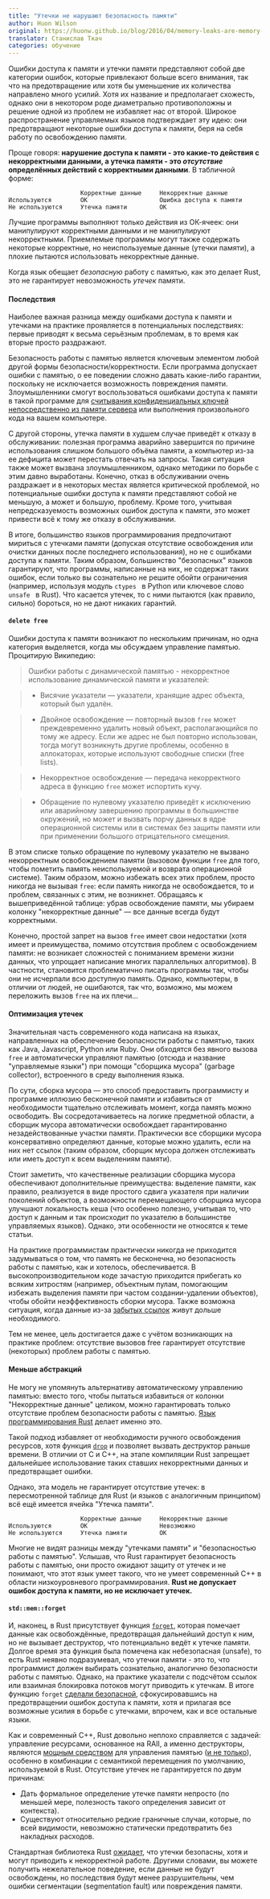 ```yaml
---
title: "Утечки не нарушают безопасность памяти"
author: Huon Wilson
original: https://huonw.github.io/blog/2016/04/memory-leaks-are-memory-safe/
translator: Станислав Ткач
categories: обучение
---
```


Ошибки доступа к памяти и утечки памяти представляют собой две категории ошибок,
которые привлекают больше всего внимания, так что на предотвращение или хотя бы
уменьшение их количества направлено много усилий. Хотя их название и предполагает
схожесть, однако они в некотором роде диаметрально противоположны и решение одной
из проблем не избавляет нас от второй. Широкое распространение управляемых языков
подтверждает эту идею: они предотвращают некоторые ошибки доступа к памяти, беря
на себя работу по освобождению памяти.

Проще говоря: **нарушение доступа к памяти - это какие-то действия с некорректными
данными, а утечка памяти - это *отсутствие* определённых действий с корректными данными**.
В табличной форме:

```
                    Корректные данные     Некорректные данные
Используются        OK                    Ошибка доступа к памяти
Не используются     Утечка памяти         OK
```

<!--cut-->

Лучшие программы выполняют только действия из ОК-ячеек: они манипулируют корректными
данными и не манипулируют некорректными. Приемлемые программы могут также содержать
некоторые корректные, но неиспользуемые данные (утечки памяти), а плохие пытаются
использовать некорректные данные.

Когда язык обещает *безопасную* работу с памятью, как это делает Rust, это не гарантирует
невозможность *утечек* памяти.

#### Последствия
Наиболее важная разница между ошибками доступа к памяти и утечками на практике проявляется
в потенциальных последствиях: первые приводят к весьма серьёзным проблемам, в то время
как вторые просто раздражают.

Безопасность работы с памятью является ключевым элементом любой другой формы безопасности/корректности.
Если программа допускает ошибки с памятью, о ее поведении сложно давать какие-либо гарантии,
поскольку не исключается возможность повреждения памяти. Злоумышленники смогут воспользоваться
ошибками доступа к памяти в такой программе для [считывания конфиденциальных ключей непосредственно
из памяти сервера](https://ru.wikipedia.org/wiki/Heartbleed) или выполнения произвольного кода
на вашем компьютере.

С другой стороны, утечка памяти в худшем случае приведёт к отказу в обслуживании: полезная программа
аварийно завершится по причине использования слишком большого объёма памяти, а компьютер из-за ее
дефицита может перестать отвечать на запросы. Такая ситуация также может вызвана злоумышленником,
однако методики по борьбе с этим давно выработаны. Конечно, отказ в обслуживании очень раздражает и
в некоторых местах является критической проблемой, но потенциальные ошибки доступа к памяти представляют
собой не меньшую, а может и большую, проблему. Кроме того, учитывая непредсказуемость возможных ошибок
доступа к памяти, это может привести всё к тому же отказу в обслуживании.

В итоге, большинство языков программирования предпочитают мириться с утечками памяти (допуская отсутствие
освобождения или очистки данных после последнего использования), но не с ошибками доступа к памяти.
Таким образом, большинство "безопасных" языков гарантируют, что программы, написанные на них, не содержат
таких ошибок, если только вы сознательно не решите обойти ограничения (например, используя модуль `ctypes `
в Python или ключевое слово `unsafe ` в Rust). Что касается утечек, то с ними пытаются (как правило, сильно)
бороться, но не дают никаких гарантий.

#### `delete free`
Ошибки доступа к памяти возникают по нескольким причинам, но одна категория выделяется, когда мы
обсуждаем управление памятью. Процитирую Википедию:

> Ошибки работы с динамической памятью - некорректное использование динамической памяти и указателей:

> - Висячие указатели — указатели, хранящие адрес объекта, который был удалён.

> - Двойное освобождение — повторный вызов `free` может преждевременно удалить новый объект, располагающийся
  по тому же адресу. Если же адрес не был повторно использован, тогда могут возникнуть другие проблемы,
  особенно в аллокаторах, которые используют свободные списки (free lists).

> - Некорректное освобождение — передача некорректного адреса в функцию `free` может испортить кучу.

> - Обращение по нулевому указателю приведёт к исключению или аварийному завершению программы в большинстве
  окружений, но может и вызвать порчу данных в ядре операционной системы или в системах без защиты памяти
  или при применении большого отрицательного смещения.

В этом списке только обращение по нулевому указателю не вызвано некорректным освобождением памяти
(вызовом функции `free` для того, чтобы пометить память неиспользуемой и возврата операционной системе).
Таким образом, можно избежать всех этих проблем, просто никогда не вызывая `free`: если память никогда
не освобождается, то и проблем, связанных с этим, не возникнет. Обращаясь к вышеприведённой таблице:
убрав освобождение памяти, мы убираем колонку "некорректные данные" — все данные всегда будут корректными.

Конечно, простой запрет на вызов `free` имеет свои недостатки (хотя имеет и преимущества, помимо отсутствия
проблем с освобождением памяти: не возникает сложностей с пониманием времени жизни данных, что упрощает
написание многих параллельных алгоритмов). В частности, становится проблематично писать программы так,
чтобы они не исчерпали всю доступную память. Однако, компьютеры, в отличии от людей, не ошибаются,
так что, возможно, мы можем переложить вызов `free` на их плечи...

#### Оптимизация утечек
Значительная часть современного кода написана на языках, направленных на обеспечение безопасности работы
с памятью, таких как Java, Javascript, Python или Ruby. Они обходятся без явного вызова `free` и автоматически
управляют памятью (отсюда и название "управляемые языки") при помощи "сборщика мусора" (garbage collector),
встроенного в среду выполнения языка.

По сути, сборка мусора — это способ предоставить программисту и программе иллюзию бесконечной памяти и
избавиться от необходимости тщательно отслеживать момент, когда память можно освободить. Вы сосредотачиваетесь
на логике предметной области, а сборщик мусора автоматически освобождает гарантированно незадействованные
участки памяти. Практически все сборщики мусора консервативно определяют данные, которые можно удалить,
если на них нет ссылок (таким образом, сборщик мусора должен отслеживать или иметь доступ к всем выделениям
памяти).

Стоит заметить, что качественные реализации сборщика мусора обеспечивают дополнительные преимущества:
выделение памяти, как правило, реализуется в виде простого сдвига указателя при наличии поколений объектов,
а возможности перемещающего сборщика мусора улучшают локальность кеша (что особенно полезно, учитывая то,
что доступ к данным и так происходит по указателю в большинстве управляемых языков). Однако, эти особенности
не относятся к теме статьи.

На практике программистам практически никогда не приходится задумываться о том, что память не бесконечна, но
безопасность работы с памятью, как и хотелось, обеспечивается. В высокопроизводительном коде зачастую приходится
прибегать ко всяким хитростям (например, объектным пулам, помогающим избежать выделения памяти при частом
создании-удалении объектов), чтобы обойти неэффективность сборки мусора. Также возможна ситуация, когда
данные из-за [забытых ссылок](https://en.wikipedia.org/wiki/Lapsed_listener_problem) живут дольше необходимого.

Тем не менее, цель достигается даже с учётом возникающих на практике проблем: отсутствие вызовов free
гарантирует отсутствие (некоторых) проблем работы с памятью.

#### Меньше абстракций
Не могу не упомянуть альтернативу автоматическому управлению памятью: вместо того, чтобы пытаться избавиться
от колонки "Некорректные данные" целиком, можно гарантировать только отсутствие проблем безопасности работы
с памятью. [Язык программирования Rust](https://www.rust-lang.org/) делает именно это.

Такой подход избавляет от необходимости ручного освобождения ресурсов, хотя функция
[`drop`](http://doc.rust-lang.org/std/mem/fn.drop.html) и позволяет вызвать деструктор раньше времени.
В отличии от С и С++, на этапе компиляции Rust запрещает дальнейшее использование таких ставших некорректными
данных и предотвращает ошибки.

Однако, эта модель не гарантирует отсутствие утечек: в пересмотренной таблице для Rust (и языков с
аналогичным принципом) всё ещё имеется ячейка "Утечка памяти".

```
                    Корректные данные     Некорректные данные
Используются        OK                    Невозможно
Не используются     Утечка памяти         OK
```

Многие не видят разницы между "утечками памяти" и "безопасностью работы с памятью". Услышав, что
Rust гарантирует безопасность работы с памятью, они просто ожидают защиту от утечек и не понимают,
что этот язык умеет такого, что не умеет современный С++ в области низкоуровневого программирования.
**Rust не допускает ошибок доступа к памяти, но не исключает утечек.**

#### `std::mem::forget`
И, наконец, в Rust присутствует функция [`forget`](https://doc.rust-lang.org/std/mem/fn.forget.html),
которая помечает данные как освобождённые, предотвращая дальнейший доступ к ним, но не вызывает деструктор,
что потенциально ведёт к утечке памяти. Долгое время эта функция была помечена как небезопасная (unsafe),
то есть Rust неявно подразумевал, что утечки памяти - это то, что программист должен выбирать сознательно,
аналогично безопасности работы с памятью. Однако, на практике указатели с подсчётом ссылок или взаимная
блокировка потоков могут приводить к утечкам. В итоге функцию `forget`
[сделали безопасной](https://github.com/rust-lang/rfcs/blob/master/text/1066-safe-mem-forget.md),
сфокусировавшись на предотвращении ошибок доступа к памяти, хотя и прилагая все возможные усилия в борьбе
с утечками, впрочем, как и все остальные языки.

Как и современный С++, Rust довольно неплохо справляется с задачей: управление ресурсами, основанное на
RAII, а именно деструкторы, являются [мощным средством](http://blog.skylight.io/rust-means-never-having-to-close-a-socket/)
для управления памятью ([и не только](http://blog.rust-lang.org/2015/04/10/Fearless-Concurrency.html#locks)),
особенно в комбинации с семантикой перемещения по умолчанию, используемой в Rust. Отсутствие утечек не
гарантируется по двум причинам:

- Дать формальное определение утечке памяти непросто (по меньшей мере, полезность такого
  определения зависит от контекста).
- Существуют относительно редкие граничные случаи, которые, по всей видимости, невозможно
  статически предотвратить без накладных расходов.

Стандартная библиотека Rust [ожидает](https://github.com/rust-lang-ru/rustonomicon/blob/master/src/leaking.md),
что утечки безопасны, хотя и могут приводить к некорректной работе. Другими словами, вы можете получить
нежелательное поведение, если данные не будут освобождены, но последствия будут менее разрушительны,
чем ошибки сегментации (segmentation fault) или повреждения памяти.
